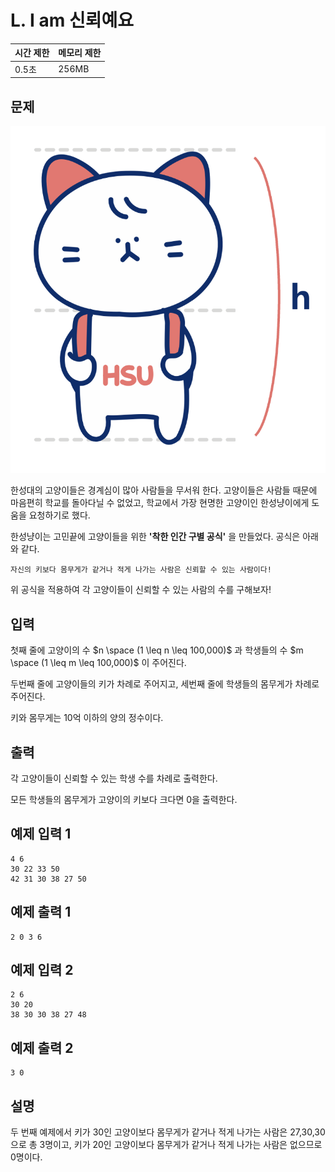 # L. I am 신뢰예요

| 시간 제한 | 메모리 제한 |
| --- | --- |
| 0.5초 | 256MB |

## 문제

![HansungNyang](/assets/hansungNyang.png)

한성대의 고양이들은 경계심이 많아 사람들을 무서워 한다. 고양이들은 사람들 때문에 마음편히 학교를 돌아다닐 수 없었고, 학교에서 가장 현명한 고양이인 한성냥이에게 도움을 요청하기로 했다.

한성냥이는 고민끝에 고양이들을 위한 **'착한 인간 구별 공식'** 을 만들었다. 공식은 아래와 같다.

```
자신의 키보다 몸무게가 같거나 적게 나가는 사람은 신뢰할 수 있는 사람이다!
```

위 공식을 적용하여 각 고양이들이 신뢰할 수 있는 사람의 수를 구해보자!

## 입력

첫째 줄에 고양이의 수 $n \space (1 \leq n \leq 100,000)$ 과 학생들의 수 $m \space (1 \leq m \leq 100,000)$ 이 주어진다. 

두번째 줄에 고양이들의 키가 차례로 주어지고, 세번째 줄에 학생들의 몸무게가 차례로 주어진다.

키와 몸무게는 10억 이하의 양의 정수이다.

## 출력

각 고양이들이 신뢰할 수 있는 학생 수를 차례로 출력한다.

모든 학생들의 몸무게가 고양이의 키보다 크다면 0을 출력한다.

## 예제 입력 1

```
4 6
30 22 33 50
42 31 30 38 27 50
```

## 예제 출력 1

```
2 0 3 6
```

## 예제 입력 2

```
2 6
30 20
38 30 30 38 27 48
```

## 예제 출력 2

```
3 0
```

## 설명

두 번째 예제에서 키가 30인 고양이보다 몸무게가 같거나 적게 나가는 사람은 27,30,30으로 총 3명이고, 키가 20인 고양이보다 몸무게가 같거나 적게 나가는 사람은 없으므로 0명이다.